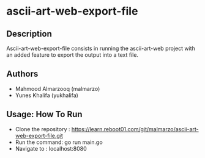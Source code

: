 # ascii-art-web-export-file

## Description
Ascii-art-web-export-file consists in running the ascii-art-web project with an added feature to export the output into a text file.


## Authors
- Mahmood Almarzooq (malmarzo)
- Yunes Khalifa (yukhalifa)


## Usage: How To Run
- Clone the repository : https://learn.reboot01.com/git/malmarzo/ascii-art-web-export-file.git
- Run the command: go run main.go
- Navigate to : localhost:8080

